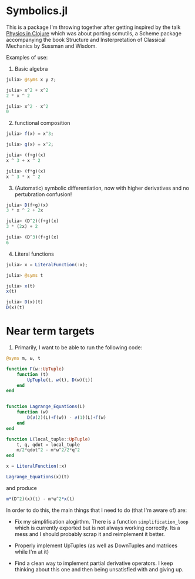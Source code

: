 # Symbolics.jl

This is a package I'm throwing together after getting inspired by the talk [Physics in Clojure](https://www.youtube.com/watch?v=7PoajCqNKpg) which was about porting scmutils, a Scheme package accompanying the book Structure and Insterpretation of Classical Mechanics by Sussman and Wisdom. 

Examples of use:

1) Basic algebra
```julia
julia> @syms x y z;

julia> x^2 + x^2
2 * x ^ 2

julia> x^2 - x^2
0
```

2) functional composition
```julia
julia> f(x) = x^3;

julia> g(x) = x^2;

julia> (f+g)(x)
x ^ 3 + x ^ 2

julia> (f*g)(x)
x ^ 3 * x ^ 2
```

3) (Automatic) symbolic differentiation, now with higher derivatives and no pertubration confusion!
```julia
julia> D(f+g)(x)
3 * x ^ 2 + 2x

julia> (D^2)(f+g)(x)
3 * (2x) + 2

julia> (D^3)(f+g)(x)
6
```

4) Literal functions
```julia
julia> x = LiteralFunction(:x);

julia> @syms t

julia> x(t)
x(t)

julia> D(x)(t)
D(x)(t)
```

# Near term targets
1) Primarily, I want to be able to run the following code:
```julia
@syms m, ω, t

function Γ(w::UpTuple)
    function (t)
        UpTuple(t, w(t), D(w)(t))
    end
end


function Lagrange_Equations(L)
    function (w)
        D(∂(2)(L)∘Γ(w)) - ∂(1)(L)∘Γ(w)
    end
end

function L(local_tuple::UpTuple)
    t, q, qdot = local_tuple
    m/2*qdot^2 - m*ω^2/2*q^2
end

x = LiteralFunction(:x)

Lagrange_Equations(x)(t)
```
and produce
```julia
m*(D^2)(x)(t) - m*ω^2*x(t)
```

In order to do this, the main things that I need to do (that I'm aware of) are:

* Fix my simplification alogirthm. There is a function `simplification_loop` which is currently exported but is not always working correctly. Its a mess and I should probably scrap it and reimplement it better.

* Properly implement UpTuples (as well as DownTuples and matrices while I'm at it) 

* Find a clean way to implement partial derivative operators. I keep thinking about this one and then being unsatisfied with and giving up. 

